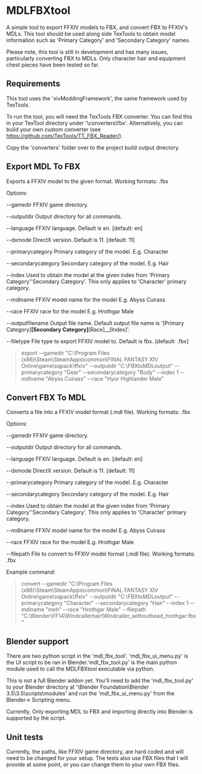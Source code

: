 # MDLFBXtool
A simple tool to export FFXIV models to FBX, and convert FBX to FFXIV's MDLs. This tool should be used along side TexTools to obtain model information such as 'Primary Category' and 'Secondary Category' names. 

Please note, this tool is still in development and has many issues, particularly converting FBX to MDLs. Only character hair and equipment chest pieces have been tested so far.

## Requirements
This tool uses the 'xivModdingFramework', the same framework used by TexTools.

To run the tool, you will need the TexTools FBX converter. You can find this in your TexTool directory under '\converters\fbx'. Alternatively, you can build your own custom converter (see https://github.com/TexTools/TT_FBX_Reader/).

Copy the 'converters' folder over to the project build output directory.

## Export MDL To FBX
Exports a FFXIV model to the given format. Working formats: .fbx

Options:

  --gamedir <gamedir>                      FFXIV game directory.

  --outputdir <outputdir>                  Output directory for all commands.

  --language <language>                    FFXIV language. Default is en. [default: en]

  --dxmode <dxmode>                        DirectX version. Default is 11. [default: 11]

  --primarycategory <primarycategory>      Primary category of the model. E.g. Character

  --secondarycategory <secondarycategory>  Secondary category of the model. E.g. Hair

  --index <index>                          Used to obtain the model at the given index from 'Primary Category''Secondary Category'. This only applies to 'Character' primary category.

  --mdlname <mdlname>                      FFXIV model name for the model E.g. Abyss Cuirass

  --race <race>                            FFXIV race for the model E.g. Hrothgar Male

  --outputfilename <outputfilename>        Output file name. Default output file name is '[Primary Category]__[Secondary Category]__[Race]__[Index]'.   

  --filetype <filetype>                    File type to export FFXIV model to. Default is fbx. [default: .fbx]

> export --gamedir "C:\\Program Files (x86)\\Steam\\SteamApps\\common\\FINAL FANTASY XIV Online\\game\\sqpack\\ffxiv" --outputdir "C:\\FBXtoMDLoutput" --primarycategory "Gear" --secondarycategory "Body" --index 1 --mdlname "Abyss Cuirass" --race "Hyur Highlander Male"

## Convert FBX To MDL
Converts a file into a FFXIV model format (.mdl file). Working formats: .fbx

Options:

  --gamedir <gamedir>                      FFXIV game directory.

  --outputdir <outputdir>                  Output directory for all commands.

  --language <language>                    FFXIV language. Default is en. [default: en]

  --dxmode <dxmode>                        DirectX version. Default is 11. [default: 11]

  --primarycategory <primarycategory>      Primary category of the model. E.g. Character

  --secondarycategory <secondarycategory>  Secondary category of the model. E.g. Hair

  --index <index>                          Used to obtain the model at the given index from 'Primary Category''Secondary Category'. This only applies to 'Character' primary category.

  --mdlname <mdlname>                      FFXIV model name for the model E.g. Abyss Cuirass

  --race <race>                            FFXIV race for the model E.g. Hrothgar Male

  --filepath <filepath>                    File to convert to FFXIV model format (.mdl file). Working formats: .fbx

Example command:
> convert --gamedir "C:\\Program Files (x86)\\Steam\\SteamApps\\common\\FINAL FANTASY XIV Online\\game\\sqpack\\ffxiv" --outputdir "C:\\FBXtoMDLoutput" --primarycategory "Character" --secondarycategory "Hair" --index 1 --mdlname "meh" --race "Hrothgar Male" --filepath "C:\\Blender\\FF14\\Windcallerhair\\Windcaller_withoutbead_hrothgar.fbx"


## Blender support
There are two python script in the 'mdl_fbx_tool'. 'mdl_fbx_ui_menu.py' is the UI script to be ran in Blender.'mdl_fbx_tool.py' is the main python module used to call the MDLFBXtool executable via python. 

This is not a full Blender addon yet. You'll need to add the 'mdl_fbx_tool.py' to your Blender directory at '\Blender Foundation\Blender 3.5\3.5\scripts\modules' and run the 'mdl_fbx_ui_menu.py' from the Blender-> Scripting menu.

Currently, Only exporting MDL to FBX and importing directly into Blender is supported by the script.

## Unit tests
Currently, the paths, like FFXIV game directory, are hard coded and will need to be changed for your setup. The tests also use FBX files that I will provide at some point, or you can change them to your own FBX files.



